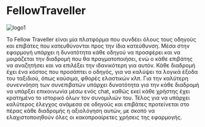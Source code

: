 # FellowTraveller
![logo1](https://user-images.githubusercontent.com/38664123/73066580-10c89080-3eaf-11ea-9d96-34b9dfdf9590.png)

To Fellow Traveller είναι μία πλατφόρμα που συνδέει όλους τους οδηγούς και επιβάτες που κατευθύνονται προς την ίδια κατεύθυνση. Μέσα στην εφαρμογή υπάρχει η δυνατότητα κάθε οδηγού να προσφέρει και να μοιράζεται την διαδρομή που θα πραγματοποιήσει, ενώ ο κάθε επιβάτης να αναζητήσει και να επιλέξει την ιδανικότερη για αυτόν. Κάθε διαδρομή έχει ένα κόστος που προσάπτει ο οδηγός, για να καλύψει τα λογικά έξοδα του ταξιδιού, όπως καύσιμα, φθορές ελαστικών κλπ. Για την καλύτερη συνεννόηση των συνεπιβατών υπάρχει δυνατότητα για την κάθε διαδρομή να υπάρξει επικοινωνία μέσω ενός chat, καθώς εκεί κάθε χρήστης έχει κρατημένο το ιστορικό όλων τον συνομιλιών του. Τέλος για να υπάρχει καλύτερος έλεγχος ανάμεσα σε οδηγούς και επιβάτες προτείνεται στο πέρας κάθε διαδρομής η αξιολόγηση αυτών, με σκοπό να ελαχιστοποιηθούν όλες οι κακοπροαίρετες χρήσεις της εφαρμογής.
